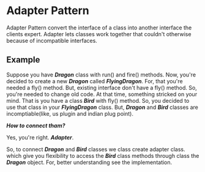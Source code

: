 # Adapter Pattern
Adapter Pattern convert the interface of a class into another interface the clients expert. Adapter lets classes work together that couldn't otherwise because of incompatible interfaces.

## Example 
Suppose you have __*Dragon*__ class with run() and fire() methods. Now, you're decided to create a new __*Dragon*__ called __*FlyingDragon*__. For, that you're needed a fly() method. But, existing interface don't have a fly() method. So, you're needed to change old code. At that time, something stricked on your mind. That is you have a class __*Bird*__ with fly() method. So, you decided to use that class in your __*FlyingDragon*__ class. But, __*Dragon*__ and __*Bird*__ classes are incomptiable(like, us plugin and indian plug point).

__*How to connect tham?*__

Yes, you're right. __*Adapter*__.

So, to connect __*Dragon*__ and __*Bird*__ classes we class create adapter class. which give you flexibility to access the __*Bird*__ class methods through class the __*Dragon*__ object. For, better understanding see the implementation.

